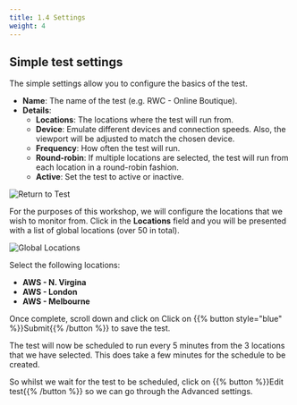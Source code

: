 ```yaml
---
title: 1.4 Settings
weight: 4
---
```


## Simple test settings

The simple settings allow you to configure the basics of the test.

- **Name**: The name of the test (e.g. RWC - Online Boutique).
- **Details**:
  - **Locations**: The locations where the test will run from.
  - **Device**: Emulate different devices and connection speeds. Also, the viewport will be adjusted to match the chosen device.
  - **Frequency**: How often the test will run.
  - **Round-robin**: If multiple locations are selected, the test will run from each location in a round-robin fashion.
  - **Active**: Set the test to active or inactive.

![Return to Test](../../img/return-to-test.png)

For the purposes of this workshop, we will configure the locations that we wish to monitor from. Click in the **Locations** field and you will be presented with a list of global locations (over 50 in total).

![Global Locations](../../img/global-locations.png)

Select the following locations:

- **AWS - N. Virgina**
- **AWS - London**
- **AWS - Melbourne**

Once complete, scroll down and click on Click on {{% button style="blue" %}}Submit{{% /button %}} to save the test.

The test will now be scheduled to run every 5 minutes from the 3 locations that we have selected. This does take a few minutes for the schedule to be created.

So whilst we wait for the test to be scheduled, click on {{% button %}}Edit test{{% /button %}} so we can go through the Advanced settings.
